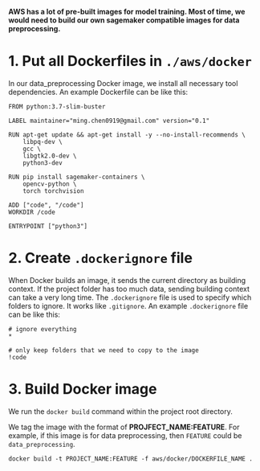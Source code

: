 **AWS has a lot of pre-built images for model training. Most of time, we would need to build our own sagemaker compatible images for data preprocessing.**

# 1. Put all Dockerfiles in `./aws/docker`

In our data_preprocessing Docker image, we install all necessary tool dependencies. An example Dockerfile can be like this:

```
FROM python:3.7-slim-buster

LABEL maintainer="ming.chen0919@gmail.com" version="0.1"

RUN apt-get update && apt-get install -y --no-install-recommends \
    libpq-dev \
    gcc \
    libgtk2.0-dev \
    python3-dev

RUN pip install sagemaker-containers \
    opencv-python \
    torch torchvision

ADD ["code", "/code"]
WORKDIR /code

ENTRYPOINT ["python3"]
```


# 2. Create `.dockerignore` file

When Docker builds an image, it sends the current directory as building context. If the project folder has too much data, sending building context can take a very long time. The `.dockerignore` file is used to specify which folders to ignore. It works like `.gitignore`. An example `.dockerignore` file can be like this:

```
# ignore everything
*

# only keep folders that we need to copy to the image
!code
```

# 3. Build Docker image

We run the `docker build` command within the project root directory.

We tag the image with the format of **PROJFECT_NAME:FEATURE**. For example, if this image is for data preprocessing, then `FEATURE` could be `data_preprocessing`.

```
docker build -t PROJECT_NAME:FEATURE -f aws/docker/DOCKERFILE_NAME .
```



